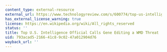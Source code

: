 ```yaml
---
content_type: external-resource
external_url: https://www.technologyreview.com/s/600774/top-us-intelligence-official-calls-gene-editing-a-wmd-threat/
has_external_license_warning: true
license: https://en.wikipedia.org/wiki/All_rights_reserved
status: ''
title: Top U.S. Intelligence Official Calls Gene Editing a WMD Threat
uid: 793acad5-2166-41c8-9c02-47a012904d76
wayback_url: ''
---
```

